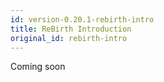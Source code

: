 ```yaml
---
id: version-0.20.1-rebirth-intro
title: ReBirth Introduction
original_id: rebirth-intro
---
```


Coming soon